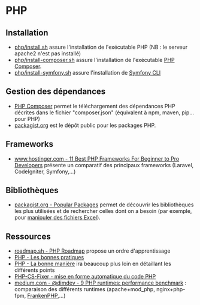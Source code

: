 # PHP

## Installation

* [php/install.sh](install.sh) assure l'installation de l'exécutable PHP (NB : le serveur apache2 n'est pas installé)
* [php/install-composer.sh](install-composer.sh) assure l'installation de l'exécutable [PHP Composer](https://getcomposer.org/).
* [php/install-symfony.sh](install-symfony.sh) assure l'installation de [Symfony CLI](https://symfony.com/doc/current/setup.html#creating-symfony-applications)

## Gestion des dépendances

* [PHP Composer](https://getcomposer.org/) permet le téléchargement des dépendances PHP décrites dans le fichier "composer.json" (équivalent à npm, maven, pip... pour PHP)
* [packagist.org](https://packagist.org/explore/popular) est le dépôt public pour les packages PHP.

## Frameworks

* [www.hostinger.com - 11 Best PHP Frameworks For Beginner to Pro Developers](https://www.hostinger.com/tutorials/best-php-framework) présente un comparatif des principaux frameworks (Laravel, CodeIgniter, Symfony,...)

## Bibliothèques

* [packagist.org - Popular Packages](https://packagist.org/explore/popular) permet de découvrir les bibliothèques les plus utilisées et de rechercher celles dont on a besoin (par exemple, pour [manipuler des fichiers Excel](https://packagist.org/explore/popular?query=excel)).

## Ressources

* [roadmap.sh - PHP Roadmap](https://roadmap.sh/php) propose un ordre d'apprentissage
* [PHP - Les bonnes pratiques](bonnes-pratiques.md)
* [PHP - La bonne manière](https://eilgin.github.io/php-the-right-way/) ira beaucoup plus loin en détaillant les différents points
* [PHP-CS-Fixer - mise en forme automatique du code PHP](php-cs-fixer.md)
* [medium.com - @dimdev - 9 PHP runtimes: performance benchmark](https://medium.com/@dimdev/9-php-runtimes-performance-benchmark-cbc0527b9df9) : comparaison des différents runtimes (apache+mod_php, nginx+php-fpm, [FrankenPHP](https://frankenphp.dev/),...)


